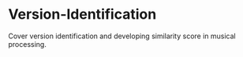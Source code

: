 # Version-Identification
Cover version identification and developing similarity score in musical processing.
